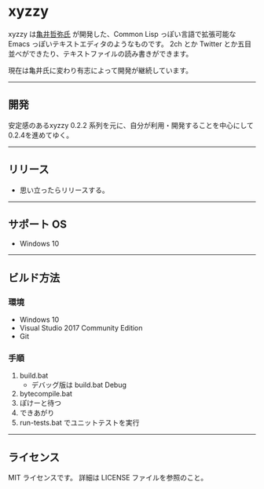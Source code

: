 # xyzzy

xyzzy は[亀井哲弥氏](http://www.jsdlab.co.jp/~kamei/) が開発した、Common Lisp っぽい言語で拡張可能な
Emacs っぽいテキストエディタのようなものです。
2ch とか Twitter とか五目並べができたり、テキストファイルの読み書きができます。

現在は亀井氏に変わり有志によって開発が継続しています。


----
## 開発
安定感のあるxyzzy 0.2.2 系列を元に、自分が利用・開発することを中心にして0.2.4を進めてゆく。

----

## リリース
  * 思い立ったらリリースする。

----

## サポート OS
  * Windows 10 

----

## ビルド方法

### 環境
  * Windows 10
  * Visual Studio 2017 Community Edition
  * Git

### 手順

 1. build.bat
    * デバッグ版は build.bat Debug
 2. bytecompile.bat
 3. ぽけーと待つ
 4. できあがり
 5. run-tests.bat でユニットテストを実行

----

## ライセンス

MIT ライセンスです。
詳細は LICENSE ファイルを参照のこと。
